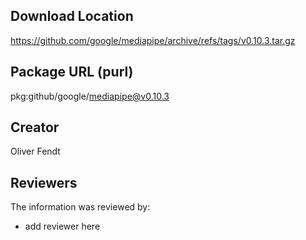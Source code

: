 ## Download Location

https://github.com/google/mediapipe/archive/refs/tags/v0.10.3.tar.gz

## Package URL (purl)

pkg:github/google/mediapipe@v0.10.3

## Creator

Oliver Fendt

## Reviewers

The information was reviewed by:

* add reviewer here

